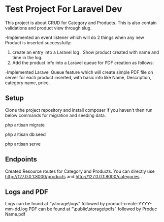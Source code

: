 
# Test Project For Laravel Dev 

This project is about CRUD for Category and Products.
This is also contain validations and product view through slug.


-Implemented an event listener which will do 2 things when any new Product is inserted successfully:
1. create an entry into a Laravel log . Show product created with name and time in the log.
2. Add the product info into a Laravel queue for PDF creation as follows:

-Implemented Laravel Queue feature which will create simple PDF file on server for each product inserted, with basic info like Name, Description, category name, price. 



## Setup
Clone the project repository and install composer if you haven't then run below commands for migration and seeding data.

php artisan migrate

php artisan db:seed

php artisan serve

## Endpoints

Created Resource routes for Category and Products.
You can directly use http://127.0.0.1:8000/products and http://127.0.0.1:8000/categories .

## Logs and PDF

Logs can be found at "\storage\logs" followed by product-create-YYYY-mm-dd.log
PDF can be found at "\public\storage\pdfs" followed by Produc Name.pdf

